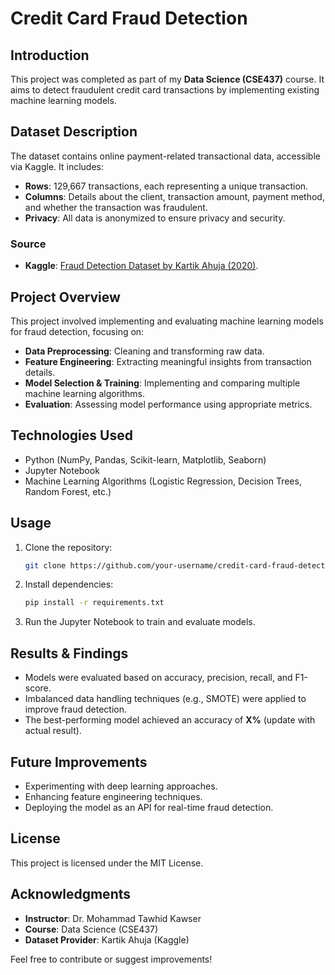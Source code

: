 # Credit Card Fraud Detection

## Introduction
This project was completed as part of my **Data Science (CSE437)** course. It aims to detect fraudulent credit card transactions by implementing existing machine learning models.

## Dataset Description
The dataset contains online payment-related transactional data, accessible via Kaggle. It includes:

- **Rows**: 129,667 transactions, each representing a unique transaction.
- **Columns**: Details about the client, transaction amount, payment method, and whether the transaction was fraudulent.
- **Privacy**: All data is anonymized to ensure privacy and security.

### Source
- **Kaggle**: [Fraud Detection Dataset by Kartik Ahuja (2020)](https://www.kaggle.com/datasets/kartik2112/fraud-detection).

## Project Overview
This project involved implementing and evaluating machine learning models for fraud detection, focusing on:

- **Data Preprocessing**: Cleaning and transforming raw data.
- **Feature Engineering**: Extracting meaningful insights from transaction details.
- **Model Selection & Training**: Implementing and comparing multiple machine learning algorithms.
- **Evaluation**: Assessing model performance using appropriate metrics.

## Technologies Used
- Python (NumPy, Pandas, Scikit-learn, Matplotlib, Seaborn)
- Jupyter Notebook
- Machine Learning Algorithms (Logistic Regression, Decision Trees, Random Forest, etc.)

## Usage
1. Clone the repository:
   ```bash
   git clone https://github.com/your-username/credit-card-fraud-detection.git
   ```
2. Install dependencies:
   ```bash
   pip install -r requirements.txt
   ```
3. Run the Jupyter Notebook to train and evaluate models.

## Results & Findings
- Models were evaluated based on accuracy, precision, recall, and F1-score.
- Imbalanced data handling techniques (e.g., SMOTE) were applied to improve fraud detection.
- The best-performing model achieved an accuracy of **X%** (update with actual result).

## Future Improvements
- Experimenting with deep learning approaches.
- Enhancing feature engineering techniques.
- Deploying the model as an API for real-time fraud detection.

## License
This project is licensed under the MIT License.

## Acknowledgments
- **Instructor**: Dr. Mohammad Tawhid Kawser
- **Course**: Data Science (CSE437)
- **Dataset Provider**: Kartik Ahuja (Kaggle)

Feel free to contribute or suggest improvements!
